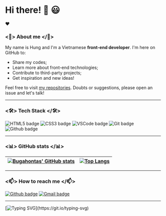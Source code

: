 # Hi there! 👋 😃
 
 ♥

### <🌹> About me </🌹>

My name is Hung and I'm a Vietnamese **front-end developer**. I'm here on GitHub to:
- Share my codes;
- Learn more about front-end technologies;
- Contribute to third-party projects;
- Get inspiration and new ideas!

Feel free to visit [my repositories](https://github.com/khanhhung111). Doubts or suggestions, please open an issue and let's talk!

---

### <🛠> Tech Stack </🛠>

![HTML5 badge](https://img.shields.io/badge/HTML5-E34F26?style=for-the-badge&logo=html5&logoColor=white) ![CSS3 badge](https://img.shields.io/badge/CSS3-1572B6?style=for-the-badge&logo=css3&logoColor=white) ![VSCode badge](https://img.shields.io/badge/Visual_Studio_Code-0078D4?style=for-the-badge&logo=visual%20studio%20code&logoColor=white) ![Git badge](https://img.shields.io/badge/GIT-F05032?style=for-the-badge&logo=git&logoColor=white) ![Github badge](https://img.shields.io/badge/GitHub-100000?style=for-the-badge&logo=github&logoColor=white)

---

### <📊> GitHub stats </📊>


[![Bugahontas' GitHub stats](https://github-readme-stats.vercel.app/api?username=bugahontas&show_icons=true&theme=dark&text_color=fff&border_color=79ff97&hide_title=true)](https://github.com/bugahontas) | [![Top Langs](https://github-readme-stats.vercel.app/api/top-langs/?username=bugahontas&theme=dark&text_color=fff&border_color=79ff97&layout=compact)](https://github.com/bugahontas) 
| ----------- | ------------ |

---

### <📫> How to reach me </📫>

[![Github badge](https://img.shields.io/badge/khanhhung-100000?style=for-the-badge&logo=github&logoColor=white)](https://github.com/khanhhung111) [![Gmail badge](https://img.shields.io/badge/hungtvkde160432@fpt.edu.vn-c5221f?style=for-the-badge&logo=gmail&logoColor=white)](mailto:hungtvkde160432@fpt.edu.vn)

---

[![Typing SVG](https://readme-typing-svg.herokuapp.com?font=Ubuntu&color=%230EAA20&vCenter=true&lines=Thanks+for+visiting!+You're+welcome!)](https://git.io/typing-svg)
